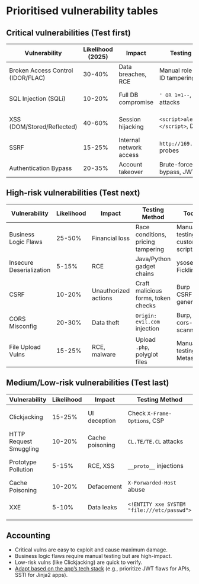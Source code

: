 # Prioritised vulnerability tables

## Critical vulnerabilities (Test first)

| Vulnerability	                     | Likelihood (2025)	 | Impact	                  | Testing Method	                          | Tools                        |
|------------------------------------|--------------------|--------------------------|------------------------------------------|------------------------------|
| Broken Access Control (IDOR/FLAC)	 | 30-40%	            | Data breaches, RCE	      | Manual role-switching, ID tampering	     | Burp (Autorize), OWASP ZAP   |
| SQL Injection (SQLi)	              | 10-20%	            | Full DB compromise	      | `' OR 1=1--`, `UNION` attacks	           | SQLmap, Burp Scanner         |
| XSS (DOM/Stored/Reflected)	        | 40-60%	            | Session hijacking	       | `<script>alert(1)</script>`, DOM probes	 | Burp DOM Invader, XSS Hunter |
| SSRF	                              | 15-25%	            | Internal network access	 | `http://169.254.169.254` probes	         | Burp Collaborator, ffuf      |
| Authentication Bypass	             | 20-35%	            | Account takeover	        | Brute-force, MFA bypass, JWT flaws	      | Hydra, JWT_tool              |

## High-risk vulnerabilities (Test next)

| Vulnerability	            | Likelihood	 | Impact	               | Testing Method	                      | Tools                          |
|---------------------------|-------------|-----------------------|--------------------------------------|--------------------------------|
| Business Logic Flaws	     | 25-50%	     | Financial loss	       | Race conditions, pricing tampering	  | Manual testing, custom scripts |
| Insecure Deserialization	 | 5-15%	      | RCE	                  | Java/Python gadget chains	           | ysoserial, Fickling            |
| CSRF	                     | 10-20%	     | Unauthorized actions	 | Craft malicious forms, token checks	 | Burp CSRF PoC generator        |
| CORS Misconfig	           | 20-30%	     | Data theft	           | `Origin: evil.com` injection	        | Burp, cors-scanner             |
| File Upload Vulns	        | 15-25%	     | RCE, malware	         | Upload `.php`, polyglot files	       | Manual testing, Metasploit     |

## Medium/Low-risk vulnerabilities (Test last)

| Vulnerability	          | Likelihood	 | Impact	          | Testing Method	                              | Tools                     |
|-------------------------|-------------|------------------|----------------------------------------------|---------------------------|
| Clickjacking	           | 15-25%	     | UI deception	    | Check `X-Frame-Options`, CSP	                | Burp, clickjack-test.py   |
| HTTP Request Smuggling	 | 10-20%	     | Cache poisoning	 | `CL.TE/TE.CL` attacks	                       | Burp (Smuggler extension) |
| Prototype Pollution	    | 5-15%	      | RCE, XSS	        | `__proto__` injections	                      | Burp DOM Invader, PPFuzz  |
| Cache Poisoning	        | 10-20%	     | Defacement	      | `X-Forwarded-Host` abuse	                    | Param Miner, Burp         |
| XXE	                    | 5-10%	      | Data leaks	      | `<!ENTITY xxe SYSTEM "file:///etc/passwd">`	 | OWASP ZAP, XXEinjector    |

## Accounting

* Critical vulns are easy to exploit and cause maximum damage.
* Business logic flaws require manual testing but are high-impact.
* Low-risk vulns (like Clickjacking) are quick to verify.
* [Adapt based on the app’s tech stack](adapted.md) (e.g., prioritize JWT flaws for APIs, SSTI for Jinja2 apps).
